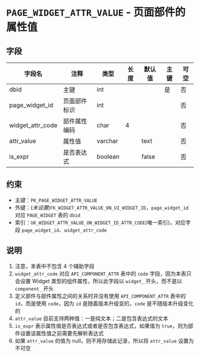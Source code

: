 # `PAGE_WIDGET_ATTR_VALUE` - 页面部件的属性值

## 字段

| 字段名           | 注释         | 类型    | 长度 | 默认值 | 主键 | 可空 |
| ---------------- | ------------ | ------- | ---- | ------ | ---- | ---- |
| dbid             | 主键         | int     |      |        | 是   | 否   |
| page_widget_id   | 页面部件标识 | int     |      |        |      | 否   |
| widget_attr_code | 部件属性编码 | char    | 4    |        |      | 否   |
| attr_value       | 属性值       | varchar |      | text   |      | 否   |
| is_expr          | 是否表达式   | boolean |      | false  |      | 否   |

## 约束

* 主键：`PK_PAGE_WIDGET_ATTR_VALUE`
* 外键：(*未设置*)`FK_WIDGET_ATTR_VALUE_ON_UI_WIDGET_ID`，`page_widget_id` 对应 `PAGE_WIDGET` 表的 `dbid`
* 索引：`UK_WIDGET_ATTR_VALUE_ON_WIDGET_ID_ATTR_CODE`(唯一索引)，对应字段 `page_widget_id`、`widget_attr_code`

## 说明

1. 注意，本表中不包含 4 个辅助字段
2. `widget_attr_code` 对应 `API_COMPONENT_ATTR` 表中的 `code` 字段，因为本表只会设置 Widget 类型的组件属性，所以此字段以 `widget_` 开头，而不是以 `component_` 开头
3. 定义部件与部件属性之间的关系时并没有使用 `API_COMPONENT_ATTR` 表中的 `id`，而是使用 `code`，因为 `id` 是随着版本升级变的，`code` 是不随版本升级变化的
4. `attr_value` 目前支持两种值：一是纯文本；二是包含表达式的文本
5. `is_expr` 表示属性值是否表达式或者是否包含表达式，如果值为 `true`，则为部件设置该属性值之前需要先解析表达式
6. 如果 `attr_value` 的值为 null，则不用存储此记录，所以将 `attr_value` 设置为不可空

